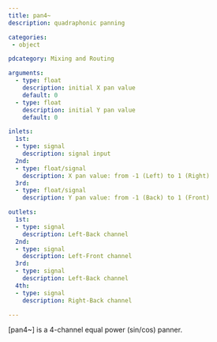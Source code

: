 ```yaml
---
title: pan4~
description: quadraphonic panning

categories:
 - object

pdcategory: Mixing and Routing

arguments:
  - type: float
    description: initial X pan value
    default: 0
  - type: float
    description: initial Y pan value
    default: 0

inlets:
  1st:
  - type: signal
    description: signal input
  2nd:
  - type: float/signal
    description: X pan value: from -1 (Left) to 1 (Right)
  3rd:
  - type: float/signal
    description: Y pan value: from -1 (Back) to 1 (Front)

outlets:
  1st:
  - type: signal
    description: Left-Back channel
  2nd:
  - type: signal
    description: Left-Front channel
  3rd:
  - type: signal
    description: Left-Back channel
  4th:
  - type: signal
    description: Right-Back channel

---
```


[pan4~] is a 4-channel equal power (sin/cos) panner.

